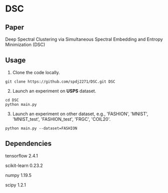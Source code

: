 # DSC
## Paper
Deep Spectral Clustering via Simultaneous Spectral Embedding and Entropy Minimization (DSC)

## Usage
1) Clone the code locally.
```
git clone https://github.com/spdj2271/DSC.git DSC
```
2) Launch an experiment on **USPS** dataset.

```
cd DSC
python main.py
```

3)  Launch an experiment on other dataset, e.g., 'FASHION', 'MNIST', 'MNIST_test', 'FASHION_test', 'FRGC', 'COIL20'. 
```
python main.py --dataset=FASHION
```


## Dependencies
tensorflow 2.4.1

scikit-learn 0.23.2

numpy 1.19.5

scipy 1.2.1
